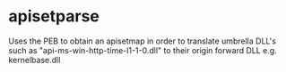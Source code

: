 # apisetparse
Uses the PEB to obtain an apisetmap in order to translate umbrella DLL's such as "api-ms-win-http-time-l1-1-0.dll" to their origin forward DLL e.g. kernelbase.dll

